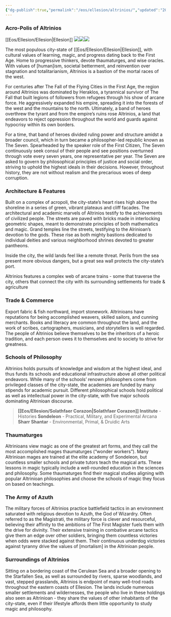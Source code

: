 ```yaml
---
{"dg-publish":true,"permalink":"/eos/ellesion/altrinios/","updated":"2024-12-24T20:55:33.087-05:00"}
---
```


### Acro-Polis of Altrinios 
[[Eos/Ellesion/Ellesion\|Ellesion]]
![](https://lh7-us.googleusercontent.com/5Wml0PduunwFmx7aStSAFeGDnZ9rRWfvStJC9JYZxm4SMMw6hezDhHwtMx8TQ0BTzvqNVmPbW4tV1TBYjIVd-ZOBqv3QbaT50z5DxI_wdqK6uQPuMHfmDgwVc62uj6gnS_MHBuiqHGIxgwFMsG18mcc)![](https://lh7-us.googleusercontent.com/AhfpL8GK2xKOXpJUGIEUaMyQ7c36OaOUGNBHWOy9P2In8Cvz0GIZS0fUBa6z6tR50Lk1DNXo7Lj4ZSZ1ElLzzLQlOT4UVcjnhJhFqonSVsCEIZjWOUVUD44CaJmQFrAohCpsG5mE1Iknvj_72ivEcDM)![](https://lh7-us.googleusercontent.com/zm_nv1PzaPvUznY8e5IikDqpmSixQ22JrzjKV9pgIVqjQmTKXJepw4aVYga3fqT1mb_07OBR8ob-ChIgI7pdgvL7LDnLaRqiFrPv5uGMbYk-ywL0hRa_v9ILO16C8qd821ProdH-RcrHxEKNIESS4QY)

The most populous city-state of [[Eos/Ellesion/Ellesion\|Ellesion]], with cultural values of learning, magic, and progress dating back to the First Age. Home to progressive thinkers, devote thaumaturges, and wise oracles. With values of [human]ism, societal betterment, and reinvention over stagnation and totalitarianism, Altrinios is a bastion of the mortal races of the west. 

For centuries after The Fall of the Flying Cities in the First Age, the region around Altrinios was dominated by Heraklos, a tyrannical survivor of The Fall that built legions of followers from refugees through his show of arcane force. He aggressively expanded his empire, spreading it into the forests of the west and the mountains to the north. Ultimately, a band of heroes overthrew the tyrant and from the empire’s ruins rose Altrinios, a land that endeavors to reject oppression throughout the world and guards against hypocrisy within its own borders. 
  
For a time, that band of heroes divided ruling power and structure amidst a broader council, which in turn became a philosopher-led republic known as The Seven. Spearheaded by the speaker role of the First Citizen, The Seven continuously seek consul of their people and see positions overturned through vote every seven years, one representative per year. The Seven are asked to govern by philosophical principles of justice and social order, striving to uphold the highest ideals in their decisions. However, throughout history, they are not without realism and the precarious woes of deep corruption.

### Architecture & Features
Built on a complex of acropoli, the city-state’s heart rises high above the shoreline in a series of green, vibrant plateaus and cliff facades. The architectural and academic marvels of Altrinios testify to the achievements of civilized people. The streets are paved with bricks made in interlocking geometric shapes, meant to demonstrate principles of both mathematics and magic. Grand temples line the streets, testifying to the Alrinioan’s devotion to the gods. These rise as both mighty bastions dedicated to individual deities and various neighborhood shrines devoted to greater pantheons. 

Inside the city, the wild lands feel like a remote threat. Perils from the sea present more obvious dangers, but a great sea wall protects the city-state’s port. 

Altrinios features a complex web of arcane trains - some that traverse the city, others that connect the city with its surrounding settlements for trade & agriculture 
### Trade & Commerce
Export fabric & fish northward, import stonework. Altrinioans have reputations for being accomplished weavers, skilled sailors, and cunning merchants. Books and literacy are common throughout the land, and the work of scribes, cartographers, musicians, and storytellers is well regarded. The people of Altrinios believe themselves to be the inheritors of a heroic tradition, and each person owes it to themselves and to society to strive for greatness. 
### Schools of Philosophy
Altrinios holds pursuits of knowledge and wisdom at the highest ideal, and thus funds its schools and educational infrastructure above all other political endeavors. While many of the schools’ renown philosophers come from privileged classes of the city-state, the academies are funded by many stipends for academic pursuit. Different philosophical schools hold political as well as intellectual power in the city-state, with five major schools dominating Altrinioan discourse.
>**[[Eos/Ellesion/Solathfaer Corazon\|Solathfaer Corazon]] Institute** - Histories
**Sondeleon** - Practical, Military, and Experimental Arcana
**Sharr Shantar** - Environmental, Primal, & Druidic Arts

### Thaumaturges
Altrinioans view magic as one of the greatest art forms, and they call the most accomplished mages thaumaturges (“wonder workers”). Many Altrinioan mages are trained at the elite academy of Sondeleon, but countless smaller schools and private tutors teach the magical arts. These lessons in magic typically include a well-rounded education in the sciences and philosophy. Some thaumaturges find their magical studies aligning with popular Altrinioan philosophies and choose the schools of magic they focus on based on teachings. 
### The Army of Azuth
The military forces of Altrinios practice battlefield tactics in an environment saturated with religious devotion to Azuth, the God of Wizardry. Often referred to as the Magistrati, the military force is clever and resourceful, believing their affinity to the ambitions of The First Magister fuels them with the drive for divinity. Their extensive training in combative arcane tactics give them an edge over other soldiers, bringing them countless victories when odds were stacked against them. Their continuous underdog victories against tyranny drive the values of [mortalism] in the Altrinioan people.

### Surroundings of Altrinios
Sitting on a bordering coast of the Cerulean Sea and a broader opening to the Starfallen Sea, as well as surrounded by rivers, sparse woodlands, and vast, stepped grasslands, Altrinios is endpoint of many well-trod roads throughout the eastern coasts of Ellesion. The lands include numerous smaller settlements and wildernesses, the people who live in these holdings also seen as Altrinioan - they share the values of other inhabitants of the city-state, even if their lifestyle affords them little opportunity to study magic and philosophy.

